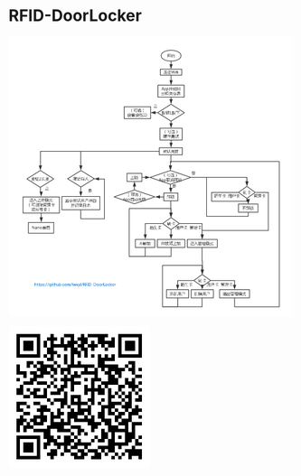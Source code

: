 # RFID-DoorLocker
![SystemFlowChart](https://github.com/lwxyl/RFID-DoorLocker/blob/master/SystemFlowChart_v0.1.png "SystemFlowChart_v0.1")

![DemoVideo](https://github.com/lwxyl/RFID-DoorLocker/blob/master/%E6%BC%94%E7%A4%BA%E8%A7%86%E9%A2%91.png "DemoVideo_v0.1 https://www.bilibili.com/video/av25239370")
